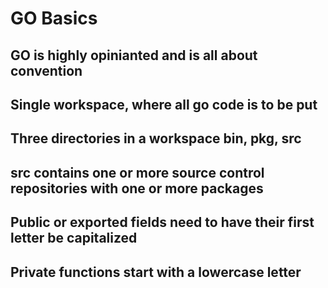 # GO Basics

## GO is highly opinianted and is all about convention
## Single workspace, where all go code is to be put
## Three directories in a workspace bin, pkg, src
## src contains one or more source control repositories with one or more packages
## Public or exported fields need to have their first letter be capitalized
## Private functions start with a lowercase letter
